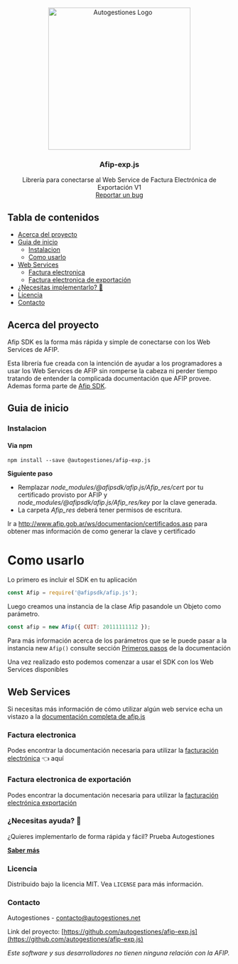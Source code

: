 <!-- PROJECT LOGO -->
<br />
<p align="center">
  <img src="https://static.autogestiones.com.ar/resource/logo.png" width="320" alt="Autogestiones Logo" /> 
</p>

  <h3 align="center">Afip-exp.js</h3>

  <p align="center">
    Librería para conectarse al Web Service de Factura Electrónica de Exportación V1
    <br />
    <a href="https://github.com/autogestiones/afip-exp.js/issues">Reportar un bug</a>
  </p>
</p>

<!-- TABLE OF CONTENTS -->
## Tabla de contenidos

* [Acerca del proyecto](#acerca-del-proyecto)
* [Guia de inicio](#guia-de-inicio)
  * [Instalacion](#instalacion)
  * [Como usarlo](#como-usarlo)
* [Web Services](#web-services)
  * [Factura electronica](#factura-electronica)
  * [Factura electronica de exportación](#factura-electronica-de-exportacion)
* [¿Necesitas implementarlo? 🚀](#necesitas-ayuda-)
* [Licencia](#licencia)
* [Contacto](#contacto)



<!-- ABOUT THE PROJECT -->
## Acerca del proyecto
Afip SDK es la forma más rápida y simple de conectarse con los Web Services de AFIP.

Esta librería fue creada con la intención de ayudar a los programadores a usar los Web Services de AFIP sin romperse la cabeza ni perder tiempo tratando de entender la complicada documentación que AFIP provee. Ademas forma parte de [Afip SDK](https://afipsdk.com/).


<!-- START GUIDE -->
## Guia de inicio

### Instalacion
#### Via npm

```
npm install --save @autogestiones/afip-exp.js
```

**Siguiente paso** 
* Remplazar *node_modules/@afipsdk/afip.js/Afip_res/cert* por tu certificado provisto por AFIP y *node_modules/@afipsdk/afip.js/Afip_res/key* por la clave generada. 
* La carpeta *Afip_res* deberá tener permisos de escritura.

Ir a http://www.afip.gob.ar/ws/documentacion/certificados.asp para obtener mas información de como generar la clave y certificado

# Como usarlo

Lo primero es incluir el SDK en tu aplicación
````js
const Afip = require('@afipsdk/afip.js');
````

Luego creamos una instancia de la clase Afip pasandole un Objeto como parámetro.
````js
const afip = new Afip({ CUIT: 20111111112 });
````

Para más información acerca de los parámetros que se le puede pasar a la instancia new `Afip()` consulte sección [Primeros pasos](https://github.com/afipsdk/afip.js/wiki/Primeros-pasos#como-usarlo) de la documentación

Una vez realizado esto podemos comenzar a usar el SDK con los Web Services disponibles

<!-- WEB SERVICES -->
## Web Services

Si necesitas más información de cómo utilizar algún web service echa un vistazo a la [documentación completa de afip.js](https://github.com/afipsdk/afip.js/wiki)

### Factura electronica
Podes encontrar la documentación necesaria para utilizar la [facturación electrónica](https://github.com/afipsdk/afip.js/wiki/Facturaci%C3%B3n-Electr%C3%B3nica) 👈 aquí

### Factura electronica de exportación
Podes encontrar la documentación necesaria para utilizar la [facturación electrónica exportación](https://www.afip.gob.ar/fe/documentos/WSFEX-Manualparaeldesarrollador_V1_9.pdf)

<!-- AFIP SDK PRO -->
### ¿Necesitas ayuda? 🚀

¿Quieres implementarlo de forma rápida y fácil? Prueba Autogestiones

**[Saber más](https://www.autogestiones.net/)**


<!-- LICENCE -->
### Licencia
Distribuido bajo la licencia MIT. Vea `LICENSE` para más información.


<!-- CONTACT -->
### Contacto
Autogestiones - contacto@autogestiones.net

Link del proyecto: [https://github.com/autogestiones/afip-exp.js](https://github.com/autogestiones/afip-exp.js)

_Este software y sus desarrolladores no tienen ninguna relación con la AFIP._
 